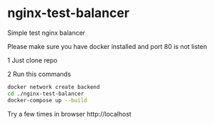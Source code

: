 # nginx-test-balancer
Simple test nginx balancer

Please make sure you have docker installed and port 80 is not listen

1 Just clone repo

2 Run this commands
```bash
docker network create backend
cd ./nginx-test-balancer
docker-compose up --build
```

Try a few times in browser http://localhost
